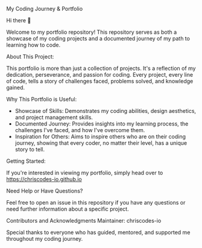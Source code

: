 My Coding Journey & Portfolio

Hi there 👋

Welcome to my portfolio repository! This repository serves as both a showcase of my coding projects and a documented journey of my path to learning how to code.

About This Project:

This portfolio is more than just a collection of projects. It's a reflection of my dedication, perseverance, and passion for coding. Every project, every line of code, tells a story of challenges faced, problems solved, and knowledge gained.

Why This Portfolio is Useful:

- Showcase of Skills: Demonstrates my coding abilities, design aesthetics, and project management skills.
- Documented Journey: Provides insights into my learning process, the challenges I've faced, and how I've overcome them.
- Inspiration for Others: Aims to inspire others who are on their coding journey, showing that every coder, no matter their level, has a unique story to tell.

Getting Started:

If you're interested in viewing my portfolio, simply head over to https://chriscodes-io.github.io 

Need Help or Have Questions?

Feel free to open an issue in this repository if you have any questions or need further information about a specific project.

Contributors and Acknowledgments
Maintainer: chriscodes-io

Special thanks to everyone who has guided, mentored, and supported me throughout my coding journey.
